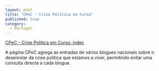```yaml
---
layout: post
title: "CPeC - Crise Política em Curso"
published: true
category:
  - Portugal
---
```

<p><a title="CPeC - Crise Política em Curso: index" href="http://crisepoliticaemcurso.weblog.com.pt/index.html">CPeC - Crise Política em Curso: index</a>
</p>
A página CPeC agrega as entradas de vários blogues nacionais sobre o desenrolar da crise política que estamos a viver, permitindo evitar uma consulta directa a cada blogue.


